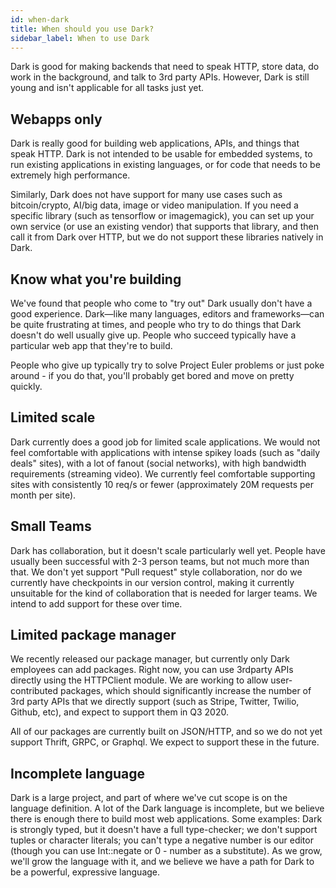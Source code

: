 ```yaml
---
id: when-dark
title: When should you use Dark?
sidebar_label: When to use Dark
---
```


Dark is good for making backends that need to speak HTTP, store data, do work in the background, and talk to 3rd party APIs. However, Dark is still young and isn't applicable for all tasks just yet.

## Webapps only

Dark is really good for building web applications, APIs, and things that speak HTTP. Dark is not intended to be usable for embedded systems, to run existing applications in existing languages, or for code that needs to be extremely high performance.

Similarly, Dark does not have support for many use cases such as bitcoin/crypto, AI/big data, image or video manipulation. If you need a specific library (such as tensorflow or imagemagick), you can set up your own service (or use an existing vendor) that supports that library, and then call it from Dark over HTTP, but we do not support these libraries natively in Dark.

## Know what you're building

We've found that people who come to "try out" Dark usually don't have a good experience. Dark—like many languages, editors and frameworks—can be quite frustrating at times, and people who try to do things that Dark doesn't do well usually give up. People who succeed typically have a particular web app that they're to build.

People who give up typically try to solve Project Euler problems or just poke around - if you do that, you'll probably get bored and move on pretty quickly.

## Limited scale

Dark currently does a good job for limited scale applications. We would not feel comfortable with applications with intense spikey loads (such as "daily deals" sites), with a lot of fanout (social networks), with high bandwidth requirements (streaming video). We currently feel comfortable supporting sites with consistently 10 req/s or fewer (approximately 20M requests per month per site).

## Small Teams

Dark has collaboration, but it doesn't scale particularly well yet. People have usually been successful with 2-3 person teams, but not much more than that. We don't yet support "Pull request" style collaboration, nor do we currently have checkpoints in our version control, making it currently unsuitable for the kind of collaboration that is needed for larger teams. We intend to add support for these over time.

## Limited package manager

We recently released our package manager, but currently only Dark employees can add packages. Right now, you can use 3rdparty APIs directly using the HTTPClient module. We are working to allow user-contributed packages, which should significantly increase the number of 3rd party APIs that we directly support (such as Stripe, Twitter, Twilio, Github, etc), and expect to support them in Q3 2020.

All of our packages are currently built on JSON/HTTP, and so we do not yet support Thrift, GRPC, or Graphql. We expect to support these in the future.

## Incomplete language

Dark is a large project, and part of where we've cut scope is on the language definition. A lot of the Dark language is incomplete, but we believe there is enough there to build most web applications. Some examples: Dark is strongly typed, but it doesn't have a full type-checker; we don't support tuples or character literals; you can't type a negative number is our editor (though you can use Int::negate or 0 - number as a substitute). As we grow, we'll grow the language with it, and we believe we have a path for Dark to be a powerful, expressive language.
